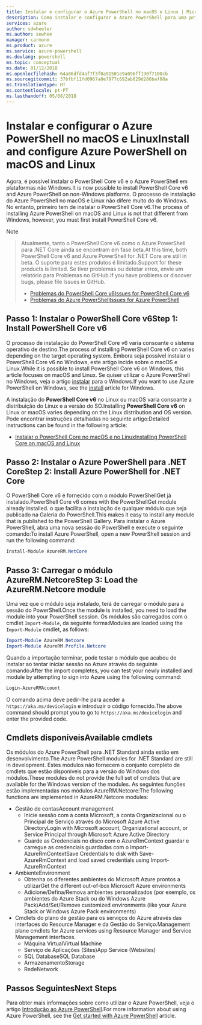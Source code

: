 ```yaml
---
title: Instalar e configurar o Azure PowerShell no macOS e Linux | Microsoft Docs
description: Como instalar e configurar o Azure PowerShell para uma primeira utilização no macOS e Linux.
services: azure
author: sdwheeler
ms.author: sewhee
manager: carmonm
ms.product: azure
ms.service: azure-powershell
ms.devlang: powershell
ms.topic: conceptual
ms.date: 01/12/2018
ms.openlocfilehash: 64a86dfd4af7f3f0a91501e9a096ff190f7100cb
ms.sourcegitcommit: 37bfbf11fd0967a8e7977c692ab829d286baf88a
ms.translationtype: HT
ms.contentlocale: pt-PT
ms.lasthandoff: 05/08/2018
---
```

# <a name="install-and-configure-azure-powershell-on-macos-and-linux"></a><span data-ttu-id="c274d-103">Instalar e configurar o Azure PowerShell no macOS e Linux</span><span class="sxs-lookup"><span data-stu-id="c274d-103">Install and configure Azure PowerShell on macOS and Linux</span></span>

<span data-ttu-id="c274d-104">Agora, é possível instalar o PowerShell Core v6 e o Azure PowerShell em plataformas não Windows.</span><span class="sxs-lookup"><span data-stu-id="c274d-104">It is now possible to install PowerShell Core v6 and Azure PowerShell on non-Windows platforms.</span></span>
<span data-ttu-id="c274d-105">O processo de instalação do Azure PowerShell no macOS e Linux não difere muito do do Windows. No entanto, primeiro tem de instalar o PowerShell Core v6.</span><span class="sxs-lookup"><span data-stu-id="c274d-105">The process of installing Azure PowerShell on macOS and Linux is not that different from Windows, however, you must first install PowerShell Core v6.</span></span>

> [!NOTE]

> <span data-ttu-id="c274d-106">Atualmente, tanto o PowerShell Core v6 como o Azure PowerShell para .NET Core ainda se encontram em fase beta.</span><span class="sxs-lookup"><span data-stu-id="c274d-106">At this time, both PowerShell Core v6 and Azure PowerShell for .NET Core are still in beta.</span></span>
> <span data-ttu-id="c274d-107">O suporte para estes produtos é limitado.</span><span class="sxs-lookup"><span data-stu-id="c274d-107">Support for these products is limited.</span></span> <span data-ttu-id="c274d-108">Se tiver problemas ou detetar erros, envie um relatório para Problemas no GitHub.</span><span class="sxs-lookup"><span data-stu-id="c274d-108">If you have problems or discover bugs, please file Issues in GitHub.</span></span>
>
> * [<span data-ttu-id="c274d-109">Problemas do PowerShell Core v6</span><span class="sxs-lookup"><span data-stu-id="c274d-109">Issues for PowerShell Core v6</span></span>](https://github.com/PowerShell/PowerShell/issues)
> * [<span data-ttu-id="c274d-110">Problemas do Azure PowerShell</span><span class="sxs-lookup"><span data-stu-id="c274d-110">Issues for Azure PowerShell</span></span>](https://github.com/azure/azure-docs-powershell/issues)

## <a name="step-1-install-powershell-core-v6"></a><span data-ttu-id="c274d-111">Passo 1: Instalar o PowerShell Core v6</span><span class="sxs-lookup"><span data-stu-id="c274d-111">Step 1: Install PowerShell Core v6</span></span>

<span data-ttu-id="c274d-112">O processo de instalação do PowerShell Core v6 varia consoante o sistema operativo de destino.</span><span class="sxs-lookup"><span data-stu-id="c274d-112">The process of installing PowerShell Core v6 on varies depending on the target operating system.</span></span>
<span data-ttu-id="c274d-113">Embora seja possível instalar o PowerShell Core v6 no Windows, este artigo incide sobre o macOS e Linux.</span><span class="sxs-lookup"><span data-stu-id="c274d-113">While it is possible to install PowerShell Core v6 on Windows, this article focuses on macOS and Linux.</span></span> <span data-ttu-id="c274d-114">Se quiser utilizar o Azure PowerShell no Windows, veja o artigo [instalar](./install-azurerm-ps.md) para o Windows.</span><span class="sxs-lookup"><span data-stu-id="c274d-114">If you want to use Azure PowerShell on Windows, see the [install](./install-azurerm-ps.md) article for Windows.</span></span>

<span data-ttu-id="c274d-115">A instalação do **PowerShell Core v6** no Linux ou macOS varia consoante a distribuição do Linux e a versão do SO.</span><span class="sxs-lookup"><span data-stu-id="c274d-115">Installing **PowerShell Core v6** on Linux or macOS varies depending on the Linux distribution and OS version.</span></span>
<span data-ttu-id="c274d-116">Pode encontrar instruções detalhadas no seguinte artigo:</span><span class="sxs-lookup"><span data-stu-id="c274d-116">Detailed instructions can be found in the following article:</span></span>

- [<span data-ttu-id="c274d-117">Instalar o PowerShell Core no macOS e no Linux</span><span class="sxs-lookup"><span data-stu-id="c274d-117">Installing PowerShell Core on macOS and Linux</span></span>](/powershell/scripting/setup/installing-powershell-core-on-macos-and-linux)

## <a name="step-2-install-azure-powershell-for-net-core"></a><span data-ttu-id="c274d-118">Passo 2: Instalar o Azure PowerShell para .NET Core</span><span class="sxs-lookup"><span data-stu-id="c274d-118">Step 2: Install Azure PowerShell for .NET Core</span></span>

<span data-ttu-id="c274d-119">O PowerShell Core v6 é fornecido com o módulo PowerShellGet já instalado.</span><span class="sxs-lookup"><span data-stu-id="c274d-119">PowerShell Core v6 comes with the PowerShellGet module already installed.</span></span> <span data-ttu-id="c274d-120">o que facilita a instalação de qualquer módulo que seja publicado na Galeria do PowerShell.</span><span class="sxs-lookup"><span data-stu-id="c274d-120">This makes it easy to install any module that is published to the PowerShell Gallery.</span></span> <span data-ttu-id="c274d-121">Para instalar o Azure PowerShell, abra uma nova sessão do PowerShell e execute o seguinte comando:</span><span class="sxs-lookup"><span data-stu-id="c274d-121">To install Azure PowerShell, open a new PowerShell session and run the following command:</span></span>

```powershell
Install-Module AzureRM.NetCore
```

## <a name="step-3-load-the-azurermnetcore-module"></a><span data-ttu-id="c274d-122">Passo 3: Carregar o módulo AzureRM.Netcore</span><span class="sxs-lookup"><span data-stu-id="c274d-122">Step 3: Load the AzureRM.Netcore module</span></span>

<span data-ttu-id="c274d-123">Uma vez que o módulo seja instalado, terá de carregar o módulo para a sessão do PowerShell.</span><span class="sxs-lookup"><span data-stu-id="c274d-123">Once the module is installed, you need to load the module into your PowerShell session.</span></span> <span data-ttu-id="c274d-124">Os módulos são carregados com o cmdlet `Import-Module`, da seguinte forma:</span><span class="sxs-lookup"><span data-stu-id="c274d-124">Modules are loaded using the `Import-Module` cmdlet, as follows:</span></span>

```powershell
Import-Module AzureRM.Netcore
Import-Module AzureRM.Profile.Netcore
```

<span data-ttu-id="c274d-125">Quando a importação terminar, pode testar o módulo que acabou de instalar ao tentar iniciar sessão no Azure através do seguinte comando:</span><span class="sxs-lookup"><span data-stu-id="c274d-125">After the import completes, you can test your newly installed and module by attempting to sign into Azure using the following command:</span></span>

```powershell
Login-AzureRMAccount
```

<span data-ttu-id="c274d-126">O comando acima deve pedir-lhe para aceder a `https://aka.ms/devicelogin` e introduzir o código fornecido.</span><span class="sxs-lookup"><span data-stu-id="c274d-126">The above command should prompt you to go to `https://aka.ms/devicelogin` and enter the provided code.</span></span>

## <a name="available-cmdlets"></a><span data-ttu-id="c274d-127">Cmdlets disponíveis</span><span class="sxs-lookup"><span data-stu-id="c274d-127">Available cmdlets</span></span>

<span data-ttu-id="c274d-128">Os módulos do Azure PowerShell para .NET Standard ainda estão em desenvolvimento.</span><span class="sxs-lookup"><span data-stu-id="c274d-128">The Azure PowerShell modules for .NET Standard are still in development.</span></span> <span data-ttu-id="c274d-129">Estes módulos não fornecem o conjunto completo de cmdlets que estão disponíveis para a versão do Windows dos módulos.</span><span class="sxs-lookup"><span data-stu-id="c274d-129">These modules do not provide the full set of cmdlets that are available for the Windows version of the modules.</span></span> <span data-ttu-id="c274d-130">As seguintes funções estão implementadas nos módulos AzureRM.Netcore:</span><span class="sxs-lookup"><span data-stu-id="c274d-130">The following functions are implemented in AzureRM.Netcore modules:</span></span>

* <span data-ttu-id="c274d-131">Gestão de contas</span><span class="sxs-lookup"><span data-stu-id="c274d-131">Account management</span></span>
  - <span data-ttu-id="c274d-132">Inicie sessão com a conta Microsoft, a conta Organizacional ou o Principal de Serviço através do Microsoft Azure Active Directory</span><span class="sxs-lookup"><span data-stu-id="c274d-132">Login with Microsoft account, Organizational account, or Service Principal through Microsoft Azure Active Directory</span></span>
  - <span data-ttu-id="c274d-133">Guarde as Credenciais no disco com o AzureRmContext guardar e carregue as credenciais guardadas com o Import-AzureRmContext</span><span class="sxs-lookup"><span data-stu-id="c274d-133">Save Credentials to disk with Save-AzureRmContext and load saved credentials using Import-AzureRmContext</span></span>
* <span data-ttu-id="c274d-134">Ambiente</span><span class="sxs-lookup"><span data-stu-id="c274d-134">Environment</span></span>
  - <span data-ttu-id="c274d-135">Obtenha os diferentes ambientes do Microsoft Azure prontos a utilizar</span><span class="sxs-lookup"><span data-stu-id="c274d-135">Get the different out-of-box Microsoft Azure environments</span></span>
  - <span data-ttu-id="c274d-136">Adicione/Defina/Remova ambientes personalizados (por exemplo, os ambientes do Azure Stack ou do Windows Azure Pack)</span><span class="sxs-lookup"><span data-stu-id="c274d-136">Add/Set/Remove customized environments (like your Azure Stack or Windows Azure Pack environments)</span></span>
* <span data-ttu-id="c274d-137">Cmdlets do plano de gestão para os serviços do Azure através das interfaces do Resource Manager e da Gestão do Serviço.</span><span class="sxs-lookup"><span data-stu-id="c274d-137">Management plane cmdlets for Azure services using Resource Manager and Service Management interfaces.</span></span>
  - <span data-ttu-id="c274d-138">Máquina Virtual</span><span class="sxs-lookup"><span data-stu-id="c274d-138">Virtual Machine</span></span>
  - <span data-ttu-id="c274d-139">Serviço de Aplicações (Sites)</span><span class="sxs-lookup"><span data-stu-id="c274d-139">App Service (Websites)</span></span>
  - <span data-ttu-id="c274d-140">SQL Database</span><span class="sxs-lookup"><span data-stu-id="c274d-140">SQL Database</span></span>
  - <span data-ttu-id="c274d-141">Armazenamento</span><span class="sxs-lookup"><span data-stu-id="c274d-141">Storage</span></span>
  - <span data-ttu-id="c274d-142">Rede</span><span class="sxs-lookup"><span data-stu-id="c274d-142">Network</span></span>

## <a name="next-steps"></a><span data-ttu-id="c274d-143">Passos Seguintes</span><span class="sxs-lookup"><span data-stu-id="c274d-143">Next Steps</span></span>

<span data-ttu-id="c274d-144">Para obter mais informações sobre como utilizar o Azure PowerShell, veja o artigo [Introdução ao Azure PowerShell](get-started-azureps.md).</span><span class="sxs-lookup"><span data-stu-id="c274d-144">For more information about using Azure PowerShell, see the [Get started with Azure PowerShell](get-started-azureps.md) article.</span></span>
